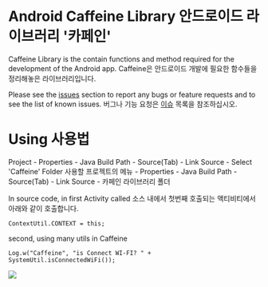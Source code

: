 Android Caffeine Library
안드로이드 라이브러리 '카페인'
========================

Caffeine Library is the contain functions and method required for the development of the Android app.
Caffeine은 안드로이드 개발에 필요한 함수들을 정리해놓은 라이브러리입니다.

Please see the [issues](https://github.com/ShakeJ/Android-Caffeine-library/issues) section to report any bugs or feature requests and to see the list of known issues.
버그나 기능 요청은 [이슈](https://github.com/ShakeJ/Android-Caffeine-library/issues) 목록을 참조하십시오.


Using
사용법
========================

Project - Properties - Java Build Path - Source(Tab) - Link Source - Select 'Caffeine' Folder
사용할 프로젝트의 메뉴 - Properties - Java Build Path - Source(Tab) - Link Source - 카페인 라이브러리 폴더


In source code, in first Activity called
소스 내에서 첫번째 호출되는 액티비티에서 아래와 같이 호출합니다.

    ContextUtil.CONTEXT = this;

second, using many utils in Caffeine


	Log.w("Caffeine", "is Connect WI-FI? " + SystemUtil.isConnectedWiFi());


![ ](http://cfs.tistory.com/custom/blog/59/592130/skin/images/caffein.jpg?=480507757)